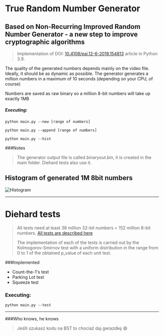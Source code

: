 # True Random Number Generator
## Based on Non-Recurring Improved Random Number Generator - a new step to improve cryptographic algorithms
>Implementation of DOI: [10.4108/eai.12-6-2018.154813][DOI] article in Python 3.9.

The quality of the generated numbers depends mainly on the video file. Ideally, it should be as dynamic as possible. The generator generates a million numbers in a maximum of 10 seconds (depending on your CPU, of course)

Numbers are saved as raw binary so a million 8-bit numbers will take up exactly 1MB
##### Executing:

```python main.py --new [range of numbers]```

```python main.py --append [range of numbers]```

```python main.py --hist```

###Notes

>The generator output file is called *binaryout.bin*, it is created in the main folder. Diehard tests also use it.

## Histogram of generated 1M 8bit numbers
![Histogram](https://raw.githubusercontent.com/D4VOS/true_random_number_generator/97ca73ea80bde7f8fc6bd10ca817d517cb36c1ab/charts/output_m_257.png)

------------
# Diehard tests
> All tests need at least 38 million 32-bit numbers = 152 million 8-bit numbers.
> [All tests are described here][Diehard]
> 
> 
> The implementation of each of the tests is carried out by the Kolmogorov-Smirnov test with a uniform distribution in the range from 0 to 1 of the obtained p_value of each unit test.

###Implemented
- Count-the-1's test
- Parking Lot test
- Squeeze test

### Executing:
```python main.py --test```

------------
###Who knows, he knows
>Jeślli szukasz kodu na BST to chociaż daj gwiazdkę :smile:

[Diehard]:<https://en.wikipedia.org/wiki/Diehard_tests>
[DOI]:<https://www.researchgate.net/publication/325740094_Non-Recurring_Improved_Random_Number_Generator-_a_new_step_to_improve_cryptographic_algorithms/fulltext/5b211af50f7e9b0e3740174d/Non-Recurring-Improved-Random-Number-Generator-a-new-step-to-improve-cryptographic-algorithms.pdf>